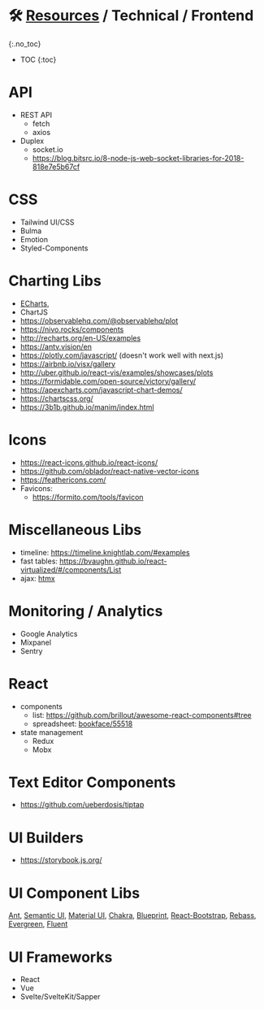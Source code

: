 # 🛠 [Resources](/stack/) / Technical / Frontend
{:.no_toc}

* TOC
{:toc}



# API
- REST API
	- fetch
	- axios
- Duplex 
	- socket.io
	- https://blog.bitsrc.io/8-node-js-web-socket-libraries-for-2018-818e7e5b67cf

# CSS
- Tailwind UI/CSS
- Bulma
- Emotion
- Styled-Components

# Charting Libs 
- [ECharts](https://echarts.apache.org/en/index.html),
- ChartJS
- https://observablehq.com/@observablehq/plot
- https://nivo.rocks/components
- http://recharts.org/en-US/examples
- https://antv.vision/en
- https://plotly.com/javascript/ (doesn't work well with next.js)
- https://airbnb.io/visx/gallery
- http://uber.github.io/react-vis/examples/showcases/plots
- https://formidable.com/open-source/victory/gallery/
- https://apexcharts.com/javascript-chart-demos/
- https://chartscss.org/
- https://3b1b.github.io/manim/index.html

# Icons 
- https://react-icons.github.io/react-icons/
- https://github.com/oblador/react-native-vector-icons
- https://feathericons.com/
- Favicons:
	- https://formito.com/tools/favicon


# Miscellaneous Libs
- timeline: https://timeline.knightlab.com/#examples
- fast tables: https://bvaughn.github.io/react-virtualized/#/components/List
- ajax: [htmx](https://htmx.org/)


# Monitoring / Analytics
- Google Analytics
- Mixpanel
- Sentry

# React
- components
	- list: https://github.com/brillout/awesome-react-components#tree
	- spreadsheet: [bookface/55518](https://bookface.ycombinator.com/posts/55518)
- state management
	- Redux
	- Mobx


# Text Editor Components
- https://github.com/ueberdosis/tiptap


# UI Builders
- https://storybook.js.org/


# UI Component Libs
[Ant](https://ant.design/components/overview/),
[Semantic UI](https://react.semantic-ui.com/elements/button/),
[Material UI](https://material-ui.com/),
[Chakra](https://chakra-ui.com/theme),
[Blueprint](https://blueprintjs.com/docs/#core/components/skeleton),
[React-Bootstrap](https://react-bootstrap.github.io/components/alerts/),
[Rebass](https://rebassjs.org/forms/checkbox),
[Evergreen](https://evergreen.segment.com/components/),
[Fluent](https://developer.microsoft.com/en-us/fluentui#/)



# UI Frameworks	
- React
- Vue
- Svelte/SvelteKit/Sapper
